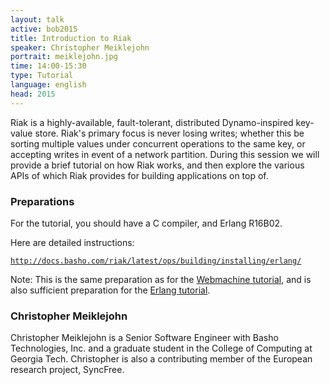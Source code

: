 ```yaml
---
layout: talk
active: bob2015
title: Introduction to Riak
speaker: Christopher Meiklejohn
portrait: meiklejohn.jpg
time: 14:00-15:30
type: Tutorial
language: english
head: 2015
---
```


Riak is a highly-available, fault-tolerant, distributed
Dynamo-inspired key-value store.  Riak's primary focus is never losing
writes; whether this be sorting multiple values under concurrent
operations to the same key, or accepting writes in event of a network
partition.  During this session we will provide a brief tutorial on
how Riak works, and then explore the various APIs of which Riak
provides for building applications on top of.

### Preparations

For the tutorial, you should have a C compiler, and Erlang R16B02.

Here are detailed instructions:

[`http://docs.basho.com/riak/latest/ops/building/installing/erlang/`](http://docs.basho.com/riak/latest/ops/building/installing/erlang/)

Note: This is the same preparation as for the [Webmachine
tutorial](meiklejohn.html), and is also sufficient preparation
for the [Erlang tutorial](rehfeld.html).

### Christopher Meiklejohn

Christopher Meiklejohn is a Senior Software Engineer with Basho
Technologies, Inc. and a graduate student in the College of Computing
at Georgia Tech. Christopher is also a contributing member of the
European research project, SyncFree.
